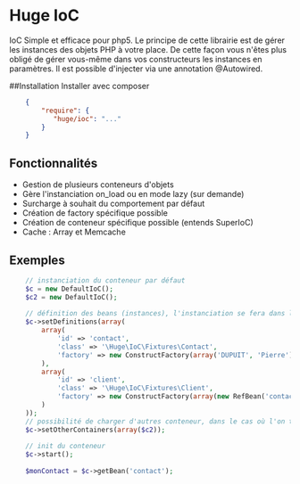 Huge IoC
=======

IoC Simple et efficace pour php5.
Le principe de cette librairie est de gérer les instances des objets PHP à votre place. De cette façon vous n'êtes plus obligé de gérer vous-même dans vos constructeurs les instances en paramètres. Il est possible d'injecter via une annotation @Autowired.


##Installation
Installer avec composer
``` json
    {
        "require": {
           "huge/ioc": "..."
        }
    }
```
## Fonctionnalités
* Gestion de plusieurs conteneurs d'objets
* Gère l'instanciation on_load ou en mode lazy (sur demande)
* Surcharge à souhait du comportement par défaut
* Création de factory spécifique possible
* Création de conteneur spécifique possible (entends SuperIoC)
* Cache : Array et Memcache

## Exemples
``` php
    // instanciation du conteneur par défaut
    $c = new DefaultIoC();
    $c2 = new DefaultIoC();
    
    // définition des beans (instances), l'instanciation se fera dans la Factory
    $c->setDefinitions(array(
        array(
            'id' => 'contact',
            'class' => '\Huge\IoC\Fixtures\Contact',
            'factory' => new ConstructFactory(array('DUPUIT', 'Pierre'))
        ),
        array(
            'id' => 'client',
            'class' => '\Huge\IoC\Fixtures\Client',
            'factory' => new ConstructFactory(array(new RefBean('contact', $c), '001'))
        )
    ));
    // possibilité de charger d'autres conteneur, dans le cas où l'on travail de façon modulaire
    $c->setOtherContainers(array($c2));
    
    // init du conteneur
    $c->start();
    
    $monContact = $c->getBean('contact');
```

